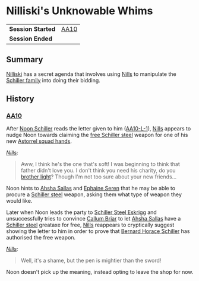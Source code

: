 # Nilliski's Unknowable Whims

|||
| --- | --- |
| **Session Started** | [AA10](../sessions/completed/AA10.md) | storyline.2
| **Session Ended** | |

## Summary

[Nilliski](../characters/nilliski.md) has a secret agenda that involves using [Nills](../characters/nills.md) to manipulate the [Schiller family](../organisations/schiller-family.md) into doing their bidding.

## History

### [AA10](../sessions/completed/AA10.md)

After [Noon Schiller](../characters/noon-schiller.md) reads the letter given to him ([AA10-L-1](../letters/schiller-weapon-offer.md)), [Nills](../characters/nills.md) appears to nudge Noon towards claiming the [free Schiller steel](free-schiller-steel.md) weapon for one of his new [Astorrel squad hands](../organisations/astorrel/ranks/astorrel-squad-hand.md).

*[Nills](../characters/nills.md):*
> Aww, I think he's the one that's soft! I was beginning to think that father didn't love you. I don't think you need his charity, do you [brother light](../characters/noon-schiller.md)? Though I'm not too sure about your new friends...

Noon hints to [Ahsha Sallas](../characters/ahsha-sallas.md) and [Ephaine Seren](../characters/ephaine-seren.md) that he may be able to procure a [Schiller steel](../items/weapons/schiller-steel.md) weapon, asking them what type of weapon they would like.

Later when Noon leads the party to [Schiller Steel Eskrigg](../places/buildings/shops/schiller-steel-eskrigg.md) and unsuccessfully tries to convince [Callum Briar](../characters/callum-briar.md) to let [Ahsha Sallas](../characters/ahsha-sallas.md) have a [Schiller steel](../items/weapons/schiller-steel.md) greataxe for free, [Nills](../characters/nills.md) reappears to cryptically suggest showing the letter to him in order to prove that [Bernard Horace Schiller](../characters/bernard-horace-schiller.md) has authorised the free weapon.

*[Nills](../characters/nills.md):*
> Well, it's a shame, but the pen is mightier than the sword!

Noon doesn't pick up the meaning, instead opting to leave the shop for now.
